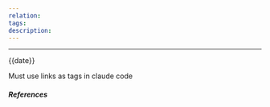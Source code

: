 ```yaml
---
relation:
tags:
description:
---
```

---
{{date}}

Must use links as tags in claude code

##### References
